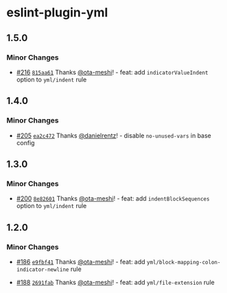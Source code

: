 # eslint-plugin-yml

## 1.5.0

### Minor Changes

- [#216](https://github.com/ota-meshi/eslint-plugin-yml/pull/216) [`815aa61`](https://github.com/ota-meshi/eslint-plugin-yml/commit/815aa61174e9d4f4744516dede7cc45a5b82eab1) Thanks [@ota-meshi](https://github.com/ota-meshi)! - feat: add `indicatorValueIndent` option to `yml/indent` rule

## 1.4.0

### Minor Changes

- [#205](https://github.com/ota-meshi/eslint-plugin-yml/pull/205) [`ea2c472`](https://github.com/ota-meshi/eslint-plugin-yml/commit/ea2c47271cbd8ea921a71a73c57dd7c097cec15b) Thanks [@danielrentz](https://github.com/danielrentz)! - disable `no-unused-vars` in base config

## 1.3.0

### Minor Changes

- [#200](https://github.com/ota-meshi/eslint-plugin-yml/pull/200) [`8e82601`](https://github.com/ota-meshi/eslint-plugin-yml/commit/8e82601b85aebb0d4487592ce8b0349788a00266) Thanks [@ota-meshi](https://github.com/ota-meshi)! - feat: add `indentBlockSequences` option to `yml/indent` rule

## 1.2.0

### Minor Changes

- [#186](https://github.com/ota-meshi/eslint-plugin-yml/pull/186) [`e9fbf41`](https://github.com/ota-meshi/eslint-plugin-yml/commit/e9fbf41d0469d25ba5d423789f7461abdd1eeadc) Thanks [@ota-meshi](https://github.com/ota-meshi)! - feat: add `yml/block-mapping-colon-indicator-newline` rule

- [#188](https://github.com/ota-meshi/eslint-plugin-yml/pull/188) [`2691fab`](https://github.com/ota-meshi/eslint-plugin-yml/commit/2691fabcf22b0218f4da466eff923d9b783e3f8f) Thanks [@ota-meshi](https://github.com/ota-meshi)! - feat: add `yml/file-extension` rule
